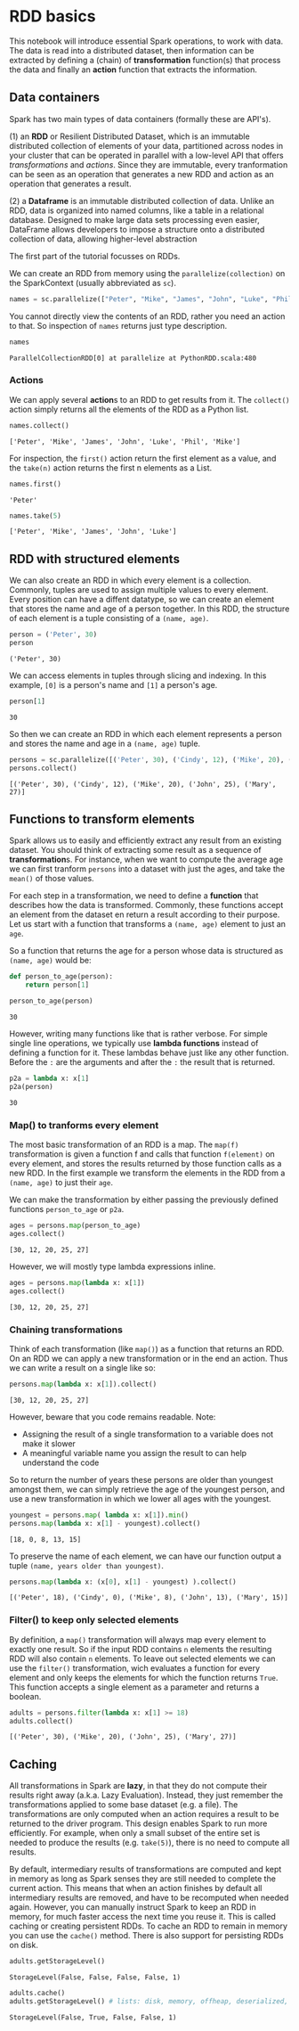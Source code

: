 
# RDD basics

This notebook will introduce essential Spark operations, to work with data. The data is read into a distributed dataset, then information can be extracted by defining a (chain) of **transformation** function(s) that process the data and finally an **action** function that extracts the information.    

## Data containers

Spark has two main types of data containers (formally these are API's).

(1) an **RDD** or Resilient Distributed Dataset, which is an immutable distributed collection of elements of your data, partitioned across nodes in your cluster that can be operated in parallel with a low-level API that offers *transformations* and *actions*. Since they are immutable, every tranformation can be seen as an operation that generates a new RDD and action as an operation that generates a result. 

(2) a **Dataframe** is an immutable distributed collection of data. Unlike an RDD, data is organized into named columns, like a table in a relational database. Designed to make large data sets processing even easier, DataFrame allows developers to impose a structure onto a distributed collection of data, allowing higher-level abstraction

The first part of the tutorial focusses on RDDs.

We can create an RDD from memory using the `parallelize(collection)` on the SparkContext (usually abbreviated as `sc`).


```python
names = sc.parallelize(["Peter", "Mike", "James", "John", "Luke", "Phil", "Mike"])
```

You cannot directly view the contents of an RDD, rather you need an action to that. So inspection of `names` returns just type description.


```python
names
```




    ParallelCollectionRDD[0] at parallelize at PythonRDD.scala:480



### Actions

We can apply several **action**s to an RDD to get results from it. The `collect()` action simply returns all the elements of the RDD as a Python list.


```python
names.collect()
```




    ['Peter', 'Mike', 'James', 'John', 'Luke', 'Phil', 'Mike']



For inspection, the `first()` action return the first element as a value, and the `take(n)` action returns the first n elements as a List.


```python
names.first()
```




    'Peter'




```python
names.take(5)
```




    ['Peter', 'Mike', 'James', 'John', 'Luke']



## RDD with structured elements

We can also create an RDD in which every element is a collection. Commonly, tuples are used to assign multiple values to every element. Every position can have a diffent datatype, so we can create an element that stores the name and age of a person together. In this RDD, the structure of each element is a tuple consisting of a `(name, age)`.


```python
person = ('Peter', 30)
person
```




    ('Peter', 30)



 We can access elements in tuples through slicing and indexing. In this example, `[0]` is a person's name and `[1]` a person's age.


```python
person[1]
```




    30



So then we can create an RDD in which each element represents a person and stores the name and age in a `(name, age)` tuple.


```python
persons = sc.parallelize([('Peter', 30), ('Cindy', 12), ('Mike', 20), ('John', 25), ('Mary', 27)])
persons.collect()
```




    [('Peter', 30), ('Cindy', 12), ('Mike', 20), ('John', 25), ('Mary', 27)]



## Functions to transform elements

Spark allows us to easily and efficiently extract any result from an existing dataset. You should think of extracting some result as a sequence of **transformation**s. For instance, when we want to compute the average age we can first tranform `persons` into a dataset with just the ages, and take the `mean()` of those values. 

For each step in a transformation, we need to define a **function** that describes how the data is transformed. Commonly, these functions accept an element from the dataset en return a result according to their purpose. Let us start with a function that transforms a `(name, age)` element to just an `age`.

So a function that returns the age for a person whose data is structured as `(name, age)` would be:


```python
def person_to_age(person):
    return person[1]

person_to_age(person)
```




    30



However, writing many functions like that is rather verbose. For simple single line operations, we typically use **lambda functions** instead of defining a function for it. These lambdas behave just like any other function. Before the `:` are the arguments and after the `:` the result that is returned.


```python
p2a = lambda x: x[1]
p2a(person)
```




    30



### Map() to tranforms every element

The most basic transformation of an RDD is a map. The `map(f)` transformation is given a function f and calls that function `f(element)` on every element, and stores the results returned by those function calls as a new RDD. In the first example we transform the elements in the RDD from a `(name, age)` to just their `age`. 

We can make the transformation by either passing the previously defined functions `person_to_age` or `p2a`.


```python
ages = persons.map(person_to_age)
ages.collect()
```




    [30, 12, 20, 25, 27]



However, we will mostly type lambda expressions inline.


```python
ages = persons.map(lambda x: x[1])
ages.collect()
```




    [30, 12, 20, 25, 27]



### Chaining transformations

Think of each transformation (like `map()`) as a function that returns an RDD. On an RDD we can apply a new transformation or in the end an action. Thus we can write a result on a single like so:


```python
persons.map(lambda x: x[1]).collect()
```




    [30, 12, 20, 25, 27]



However, beware that you code remains readable. Note:
- Assigning the result of a single transformation to a variable does not make it slower
- A meaningful variable name you assign the result to can help understand the code

So to return the number of years these persons are older than youngest amongst them, we can simply retrieve the age of the youngest person, and use a new transformation in which we lower all ages with the youngest.


```python
youngest = persons.map( lambda x: x[1]).min()
persons.map(lambda x: x[1] - youngest).collect()
```




    [18, 0, 8, 13, 15]



To preserve the name of each element, we can have our function output a tuple `(name, years older than youngest)`.


```python
persons.map(lambda x: (x[0], x[1] - youngest) ).collect()
```




    [('Peter', 18), ('Cindy', 0), ('Mike', 8), ('John', 13), ('Mary', 15)]



### Filter() to keep only selected elements

By definition, a `map()` transformation will always map every element to exactly one result. So if the input RDD contains `n` elements the resulting RDD will also contain `n` elements. To leave out selected elements we can use the `filter()` transformation, wich evaluates a function for every element and only keeps the elements for which the function returns `True`. This function accepts a single element as a parameter and returns a boolean.


```python
adults = persons.filter(lambda x: x[1] >= 18)
adults.collect()
```




    [('Peter', 30), ('Mike', 20), ('John', 25), ('Mary', 27)]



## Caching

All transformations in Spark are **lazy**, in that they do not compute their results right away (a.k.a. Lazy Evaluation). Instead, they just remember the transformations applied to some base dataset (e.g. a file). The transformations are only computed when an action requires a result to be returned to the driver program. This design enables Spark to run more efficiently. For example, when only a small subset of the entire set is needed to produce the results (e.g. `take(5)`), there is no need to compute all results.

By default, intermediary results of transformations are computed and kept in memory as long as Spark senses they are still needed to complete the current action. This means that when an action finishes by default all intermediary results are removed, and have to be recomputed when needed again. However, you can manually instruct Spark to keep an RDD in memory, for much faster access the next time you reuse it. This is called caching or creating persistent RDDs. To cache an RDD to remain in memory you can use the `cache()` method. There is also support for persisting RDDs on disk.


```python
adults.getStorageLevel()
```




    StorageLevel(False, False, False, False, 1)




```python
adults.cache()
adults.getStorageLevel() # lists: disk, memory, offheap, deserialized, #replications
```




    StorageLevel(False, True, False, False, 1)




```python

```


```python

```
